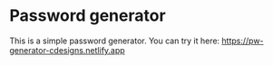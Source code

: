 # Password generator

This is a simple password generator.
You can try it here: https://pw-generator-cdesigns.netlify.app
